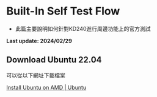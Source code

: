 # Built-In Self Test Flow
+ 此篇主要說明如何針對KD240進行周邊功能上的官方測試

**Last update: 2024/02/29**

## Download Ubuntu 22.04
可以從以下網址下載檔案

[Install Ubuntu on AMD | Ubuntu](https://ubuntu.com/download/amd)

